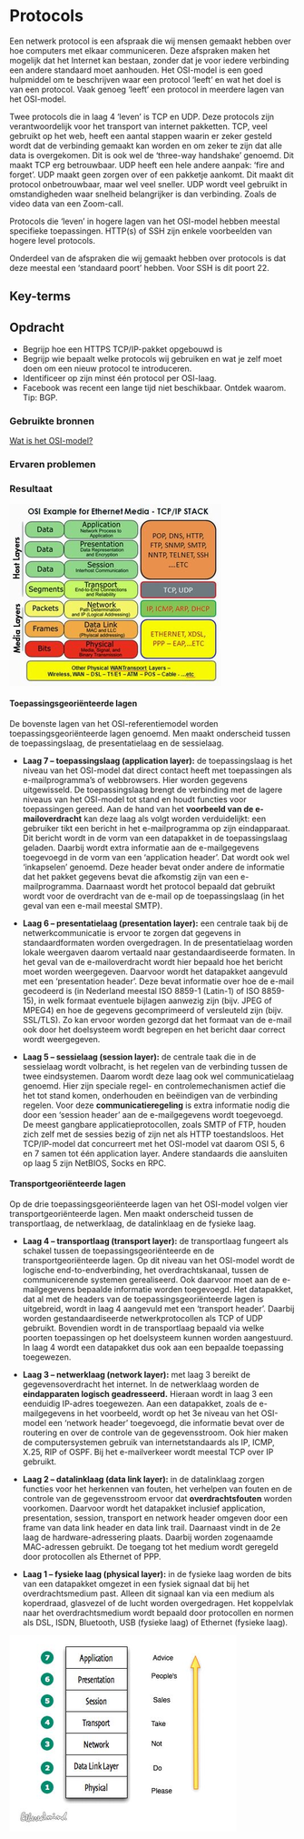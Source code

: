 # Protocols
Een netwerk protocol is een afspraak die wij mensen gemaakt hebben over hoe computers met elkaar communiceren. Deze afspraken maken het mogelijk dat het Internet kan bestaan, zonder dat je voor iedere verbinding een andere standaard moet aanhouden.
Het OSI-model is een goed hulpmiddel om te beschrijven waar een protocol ‘leeft’ en wat het doel is van een protocol. Vaak genoeg ‘leeft’ een protocol in meerdere lagen van het OSI-model.

Twee protocols die in laag 4 ‘leven’ is TCP en UDP. Deze protocols zijn verantwoordelijk voor het transport van internet pakketten. 
TCP, veel gebruikt op het web, heeft een aantal stappen waarin er zeker gesteld wordt dat de verbinding gemaakt kan worden en om zeker te zijn dat alle data is overgekomen. Dit is ook wel de ‘three-way handshake’ genoemd. Dit maakt TCP erg betrouwbaar.
UDP heeft een hele andere aanpak: ‘fire and forget’. UDP maakt geen zorgen over of een pakketje aankomt. Dit maakt dit protocol onbetrouwbaar, maar wel veel sneller. UDP wordt veel gebruikt in omstandigheden waar snelheid belangrijker is dan verbinding. Zoals de video data van een Zoom-call.

Protocols die ‘leven’ in hogere lagen van het OSI-model hebben meestal specifieke toepassingen. HTTP(s) of SSH zijn enkele voorbeelden van hogere level protocols.

Onderdeel van de afspraken die wij gemaakt hebben over protocols is dat deze meestal een ‘standaard poort’ hebben. Voor SSH is dit poort 22.

## Key-terms

## Opdracht
- Begrijp hoe een HTTPS TCP/IP-pakket opgebouwd is
- Begrijp wie bepaalt welke protocols wij gebruiken en wat je zelf moet doen om een nieuw protocol te introduceren.
- Identificeer op zijn minst één protocol per OSI-laag.
- Facebook was recent een lange tijd niet beschikbaar. Ontdek waarom. Tip: BGP.

### Gebruikte bronnen
[Wat is het OSI-model?](https://www.strato.nl/server/wat-is-het-osi-model/)

### Ervaren problemen

### Resultaat

![osi model](../00_includes/osimodel.jpg)

#### Toepassingsgeoriënteerde lagen

De bovenste lagen van het OSI-referentiemodel worden toepassingsgeoriënteerde lagen genoemd. Men maakt onderscheid tussen de toepassingslaag, de presentatielaag en de sessielaag.

- __Laag 7 – toepassingslaag (application layer):__
de toepassingslaag is het niveau van het OSI-model dat direct contact heeft met toepassingen als e-mailprogramma’s of webbrowsers. Hier worden gegevens uitgewisseld. De toepassingslaag brengt de verbinding met de lagere niveaus van het OSI-model tot stand en houdt functies voor toepassingen gereed. Aan de hand van het __voorbeeld van de e-mailoverdracht__ kan deze laag als volgt worden verduidelijkt: een gebruiker tikt een bericht in het e-mailprogramma op zijn eindapparaat. Dit bericht wordt in de vorm van een datapakket in de toepassingslaag geladen. Daarbij wordt extra informatie aan de e-mailgegevens toegevoegd in de vorm van een ‘application header’. Dat wordt ook wel ‘inkapselen’ genoemd. Deze header bevat onder andere de informatie dat het pakket gegevens bevat die afkomstig zijn van een e-mailprogramma. Daarnaast wordt het protocol bepaald dat gebruikt wordt voor de overdracht van de e-mail op de toepassingslaag (in het geval van een e-mail meestal SMTP).


- __Laag 6 – presentatielaag (presentation layer):__ een centrale taak bij de netwerkcommunicatie is ervoor te zorgen dat gegevens in standaardformaten worden overgedragen. In de presentatielaag worden lokale weergaven daarom vertaald naar gestandaardiseerde formaten. In het geval van de e-mailoverdracht wordt hier bepaald hoe het bericht moet worden weergegeven. Daarvoor wordt het datapakket aangevuld met een ‘presentation header’. Deze bevat informatie over hoe de e-mail gecodeerd is (in Nederland meestal ISO 8859-1 (Latin-1) of ISO 8859-15), in welk formaat eventuele bijlagen aanwezig zijn (bijv. JPEG of MPEG4) en hoe de gegevens gecomprimeerd of versleuteld zijn (bijv. SSL/TLS). Zo kan ervoor worden gezorgd dat het formaat van de e-mail ook door het doelsysteem wordt begrepen en het bericht daar correct wordt weergegeven.


- __Laag 5 – sessielaag (session layer):__ de centrale taak die in de sessielaag wordt volbracht, is het regelen van de verbinding tussen de twee eindsystemen. Daarom wordt deze laag ook wel communicatielaag genoemd. Hier zijn speciale regel- en controlemechanismen actief die het tot stand komen, onderhouden en beëindigen van de verbinding regelen. Voor deze __communicatieregeling__ is extra informatie nodig die door een ‘session header’ aan de e-mailgegevens wordt toegevoegd. De meest gangbare applicatieprotocollen, zoals SMTP of FTP, houden zich zelf met de sessies bezig of zijn net als HTTP toestandsloos. Het TCP/IP-model dat concurreert met het OSI-model vat daarom OSI 5, 6 en 7 samen tot één application layer. Andere standaards die aansluiten op laag 5 zijn NetBIOS, Socks en RPC.


#### Transportgeoriënteerde lagen
Op de drie toepassingsgeoriënteerde lagen van het OSI-model volgen vier transportgeoriënteerde lagen. Men maakt onderscheid tussen de transportlaag, de netwerklaag, de datalinklaag en de fysieke laag.

- __Laag 4 – transportlaag (transport layer):__ de transportlaag fungeert als schakel tussen de toepassingsgeoriënteerde en de transportgeoriënteerde lagen. Op dit niveau van het OSI-model wordt de logische end-to-endverbinding, het overdrachtskanaal, tussen de communicerende systemen gerealiseerd. Ook daarvoor moet aan de e-mailgegevens bepaalde informatie worden toegevoegd. Het datapakket, dat al met de headers van de toepassingsgeoriënteerde lagen is uitgebreid, wordt in laag 4 aangevuld met een ‘transport header’. Daarbij worden gestandaardiseerde netwerkprotocollen als TCP of UDP gebruikt. Bovendien wordt in de transportlaag bepaald via welke poorten toepassingen op het doelsysteem kunnen worden aangestuurd. In laag 4 wordt een datapakket dus ook aan een bepaalde toepassing toegewezen.


- __Laag 3 – netwerklaag (network layer):__ met laag 3 bereikt de gegevensoverdracht het internet. In de netwerklaag worden de __eindapparaten logisch geadresseerd.__ Hieraan wordt in laag 3 een eenduidig IP-adres toegewezen. Aan een datapakket, zoals de e-mailgegevens in het voorbeeld, wordt op het 3e niveau van het OSI-model een ‘network header’ toegevoegd, die informatie bevat over de routering en over de controle van de gegevensstroom. Ook hier maken de computersystemen gebruik van internetstandaards als IP, ICMP, X.25, RIP of OSPF. Bij het e-mailverkeer wordt meestal TCP over IP gebruikt.


- __Laag 2 – datalinklaag (data link layer):__ in de datalinklaag zorgen functies voor het herkennen van fouten, het verhelpen van fouten en de controle van de gegevensstroom ervoor dat __overdrachtsfouten__ worden voorkomen. Daarvoor wordt het datapakket inclusief application, presentation, session, transport en network header omgeven door een frame van data link header en data link trail. Daarnaast vindt in de 2e laag de hardware-adressering plaats. Daarbij worden zogenaamde MAC-adressen gebruikt. De toegang tot het medium wordt geregeld door protocollen als Ethernet of PPP.


- __Laag 1 – fysieke laag (physical layer):__ in de fysieke laag worden de bits van een datapakket omgezet in een fysiek signaal dat bij het overdrachtsmedium past. Alleen dit signaal kan via een medium als koperdraad, glasvezel of de lucht worden overgedragen. Het koppelvlak naar het overdrachtsmedium wordt bepaald door protocollen en normen als DSL, ISDN, Bluetooth, USB (fysieke laag) of Ethernet (fysieke laag).


![iso remember](../00_includes/iso-seven-layer-model.jpg)